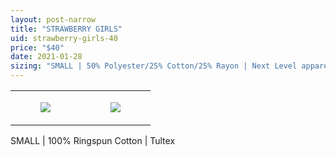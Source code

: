 ```yaml
---
layout: post-narrow
title: "STRAWBERRY GIRLS"
uid: strawberry-girls-40
price: "$40"
date: 2021-01-28
sizing: "SMALL | 50% Polyester/25% Cotton/25% Rayon | Next Level apparel"
---
```




<table style="width:100%;"><tr><td style="vertical-align:top;">
      <figure class="tmblr-full" data-orig-height="2048" data-orig-width="1365" data-orig-src="https://concertshirts.netlify.app/shirts/0199/0199-01.jpg"><img src="https://64.media.tumblr.com/e00c614e5667764fead9ec90c3b5d7ed/94c6326729a8de02-84/s540x810/1df3cd8945808850492dd24a50c235c13abd2bd6.jpg" data-orig-height="2048" data-orig-width="1365" data-orig-src="https://concertshirts.netlify.app/shirts/0199/0199-01.jpg"/></figure></td>
    <td style="vertical-align:top;">
      <figure class="tmblr-full" data-orig-height="2048" data-orig-width="1365" data-orig-src="https://concertshirts.netlify.app/shirts/0199/0199-02.jpg"><img src="https://64.media.tumblr.com/a5aae1a37952932090384c4d51d35e50/94c6326729a8de02-1a/s540x810/5bb79472c0fa3bc1f6e0a3fca73102c02ad39879.jpg" data-orig-height="2048" data-orig-width="1365" data-orig-src="https://concertshirts.netlify.app/shirts/0199/0199-02.jpg"/></figure></td>
  </tr></table><p>
  SMALL | 100% Ringspun Cotton | Tultex
</p>
